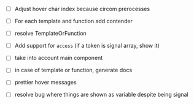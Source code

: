 - [ ] Adjust hover char index because circom prerocesses
- [ ] For each template and function add contender
- [ ] resolve TemplateOrFunction
- [ ] Add support for `access` (if a token is signal array, show it)
- [ ] take into account main component
- [ ] in case of template or function, generate docs
- [ ] prettier hover messages
- [ ] resolve bug where things are shown as variable despite being signal


